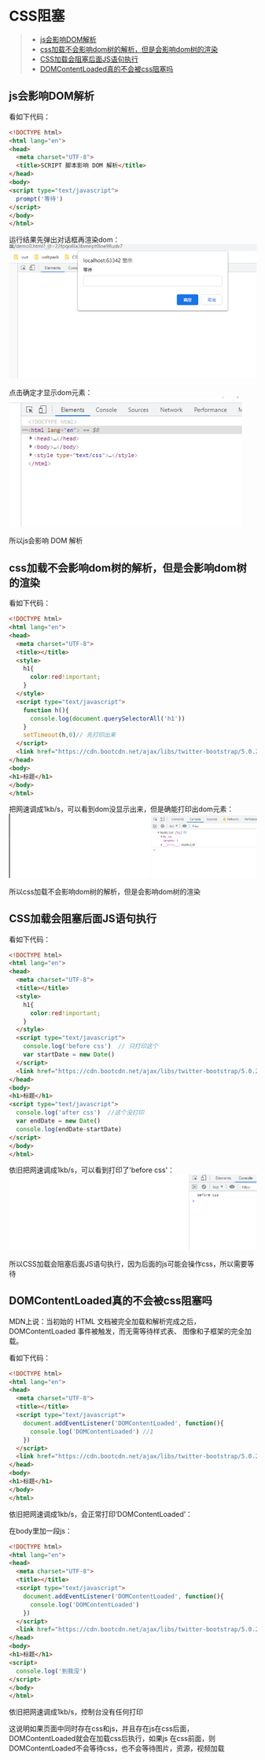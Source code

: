 # CSS阻塞

> * [js会影响DOM解析](#js会影响DOM解析)
> * [css加载不会影响dom树的解析，但是会影响dom树的渲染](#css加载不会影响dom树的解析，但是会影响dom树的渲染)
> * [CSS加载会阻塞后面JS语句执行](#CSS加载会阻塞后面JS语句执行)
> * [DOMContentLoaded真的不会被css阻塞吗](#DOMContentLoaded真的不会被css阻塞吗)

## js会影响DOM解析
看如下代码：
```html
<!DOCTYPE html>
<html lang="en">
<head>
  <meta charset="UTF-8">
  <title>SCRIPT 脚本影响 DOM 解析</title>
</head>
<body>
<script type="text/javascript">
  prompt('等待')
</script>
</body>
</html>
```
运行结果先弹出对话框再渲染dom：<br>
![](./image/16251864155403.png)

点击确定才显示dom元素：<br>
![](./image/16251864587374.png)

所以js会影响 DOM 解析

## css加载不会影响dom树的解析，但是会影响dom树的渲染
看如下代码：
```html
<!DOCTYPE html>
<html lang="en">
<head>
  <meta charset="UTF-8">
  <title></title>
  <style>
    h1{
      color:red!important;
    }
  </style>
  <script type="text/javascript">
    function h(){
      console.log(document.querySelectorAll('h1'))
    }
    setTimeout(h,0)// 先打印出来
  </script>
  <link href="https://cdn.bootcdn.net/ajax/libs/twitter-bootstrap/5.0.2/css/bootstrap.min.css" rel="stylesheet">
</head>
<body>
<h1>标题</h1>
</body>
</html>
```
把网速调成1kb/s，可以看到dom没显示出来，但是确能打印出dom元素：<br>
![](./image/1625187564762.png)

所以css加载不会影响dom树的解析，但是会影响dom树的渲染

## CSS加载会阻塞后面JS语句执行
看如下代码：
```html
<!DOCTYPE html>
<html lang="en">
<head>
  <meta charset="UTF-8">
  <title></title>
  <style>
    h1{
      color:red!important;
    }
  </style>
  <script type="text/javascript">
    console.log('before css')  // 只打印这个
    var startDate = new Date()
  </script>
  <link href="https://cdn.bootcdn.net/ajax/libs/twitter-bootstrap/5.0.2/css/bootstrap.min.css" rel="stylesheet">
</head>
<body>
<h1>标题</h1>
<script type="text/javascript">
  console.log('after css')  //这个没打印
  var endDate = new Date()
  console.log(endDate-startDate)
</script>
</body>
</html>
```
依旧把网速调成1kb/s，可以看到打印了'before css'：<br>
![](./image/16251877962730.png)

所以CSS加载会阻塞后面JS语句执行，因为后面的js可能会操作css，所以需要等待

## DOMContentLoaded真的不会被css阻塞吗
MDN上说：当初始的 HTML 文档被完全加载和解析完成之后，DOMContentLoaded 事件被触发，而无需等待样式表、
图像和子框架的完全加载。

看如下代码：
```html
<!DOCTYPE html>
<html lang="en">
<head>
  <meta charset="UTF-8">
  <title></title>
  <script type="text/javascript">
    document.addEventListener('DOMContentLoaded', function(){
      console.log('DOMContentLoaded') //1
    })
  </script>
  <link href="https://cdn.bootcdn.net/ajax/libs/twitter-bootstrap/5.0.2/css/bootstrap.min.css" rel="stylesheet">
</head>
<body>
<h1>标题</h1>
</body>
</html>
```
依旧把网速调成1kb/s，会正常打印‘DOMContentLoaded’：<br>

在body里加一段js：
```html
<!DOCTYPE html>
<html lang="en">
<head>
  <meta charset="UTF-8">
  <title></title>
  <script type="text/javascript">
    document.addEventListener('DOMContentLoaded', function(){
      console.log('DOMContentLoaded')
    })
  </script>
  <link href="https://cdn.bootcdn.net/ajax/libs/twitter-bootstrap/5.0.2/css/bootstrap.min.css" rel="stylesheet">
</head>
<body>
<h1>标题</h1>
<script>
  console.log('到我没')
</script>
</body>
</html>
```
依旧把网速调成1kb/s，控制台没有任何打印

这说明如果页面中同时存在css和js，并且存在js在css后面，DOMContentLoaded就会在加载css后执行，如果js
在css前面，则DOMContentLoaded不会等待css，也不会等待图片，资源，视频加载
